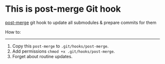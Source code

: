 # This is post-merge Git hook
[post-merge](https://git-scm.com/docs/githooks#_post_merge) git hook to update all submodules &amp; prepare commits for them

How to:
______
1. Copy this `post-merge` to `.git/hooks/post-merge`.
2. Add permissions `chmod +x .git/hooks/post-merge`.
3. Forget about routine updates.


